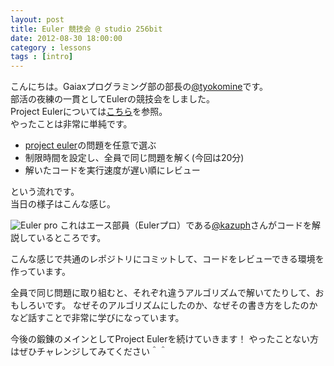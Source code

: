 ```yaml
---
layout: post
title: Euler 競技会 @ studio 256bit
date: 2012-08-30 18:00:00
category : lessons
tags : [intro]
---
```


こんにちは。Gaiaxプログラミング部の部長の[@tyokomine](https://github.com/tyokomine)です。<br>
部活の夜練の一貫としてEulerの競技会をしました。<br>
Project Eulerについては[こちら](http://gx-hackers.github.com/studio-256bit/euler.html)を参照。<br>
やったことは非常に単純です。

 * [project euler](http://projecteuler.net/)の問題を任意で選ぶ<br>
 * 制限時間を設定し、全員で同じ問題を解く(今回は20分)<br>
 * 解いたコードを実行速度が遅い順にレビュー<br>

という流れです。<br>
当日の様子はこんな感じ。

![Euler pro](https://raw.github.com/gx-hackers/studio-256bit/gh-pages/images/euler_pro.jpeg)
これはエース部員（Eulerプロ）である[@kazuph](https://github.com/kazuph)さんがコードを解説しているところです。<br>

こんな感じで共通のレポジトリにコミットして、コードをレビューできる環境を作っています。

全員で同じ問題に取り組むと、それぞれ違うアルゴリズムで解いてたりして、おもしろいです。
なぜそのアルゴリズムにしたのか、なぜその書き方をしたのかなど話すことで非常に学びになっています。

今後の鍛錬のメインとしてProject Eulerを続けていきます！
やったことない方はぜひチャレンジしてみてください＾＾
